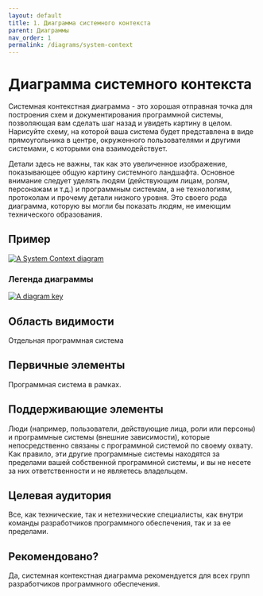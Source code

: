 ```yaml
---
layout: default
title: 1. Диаграмма системного контекста
parent: Диаграммы
nav_order: 1
permalink: /diagrams/system-context
---
```


# Диаграмма системного контекста

Системная контекстная диаграмма - это хорошая отправная точка для построения схем и документирования программной системы,
позволяющая вам сделать шаг назад и увидеть картину в целом. Нарисуйте схему, на которой ваша система будет представлена
в виде прямоугольника в центре, окруженного пользователями и другими системами, с которыми она взаимодействует.

Детали здесь не важны, так как это увеличенное изображение, показывающее общую картину системного ландшафта. 
Основное внимание следует уделять людям (действующим лицам, ролям, персонажам и т.д.) и программным системам, а не 
технологиям, протоколам и прочему детали низкого уровня. Это своего рода диаграмма, которую вы могли бы показать людям,
не имеющим технического образования.

## Пример

[![A System Context diagram](https://static.structurizr.com/workspace/36141/diagrams/SystemContext.png)](https://static.structurizr.com/workspace/36141/diagrams/SystemContext.png)

### Легенда диаграммы

[![A diagram key](https://static.structurizr.com/workspace/36141/diagrams/SystemContext-key.png)](https://static.structurizr.com/workspace/36141/diagrams/SystemContext-key.png)

## Область видимости

Отдельная программная система

## Первичные элементы

Программная система в рамках.

## Поддерживающие элементы

Люди (например, пользователи, действующие лица, роли или персоны) и программные системы (внешние зависимости), которые
непосредственно связаны с программной системой по своему охвату. Как правило, эти другие программные системы находятся
за пределами вашей собственной программной системы, и вы не несете за них ответственности и не являетесь владельцем.

## Целевая аудитория

Все, как технические, так и нетехнические специалисты, как внутри команды разработчиков программного обеспечения, 
так и за ее пределами.

## Рекомендовано?

Да, системная контекстная диаграмма рекомендуется для всех групп разработчиков программного обеспечения.

<script type="application/javascript" src="https://code.jquery.com/jquery-3.7.1.slim.min.js"></script>
<script type="application/javascript" src="/assets/c4model.js"></script>